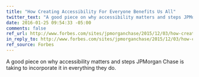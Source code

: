 ```yaml
---
title: "How Creating Accessibility For Everyone Benefits Us All"
twitter_text: "A good piece on why accessibility matters and steps JPMorgan Chase is taking to incorporate it in everything they do."
date: 2016-01-25 09:54:33 -05:00
comments: false
ref_url: http://www.forbes.com/sites/jpmorganchase/2015/12/03/how-creating-accessibility-for-everyone-benefits-us-all/#2715e4857a0b676ad03d6756
in_reply_to: http://www.forbes.com/sites/jpmorganchase/2015/12/03/how-creating-accessibility-for-everyone-benefits-us-all/#2715e4857a0b676ad03d6756
ref_source: Forbes
---
```


A good piece on why accessibility matters and steps JPMorgan Chase is taking to incorporate it in everything they do.